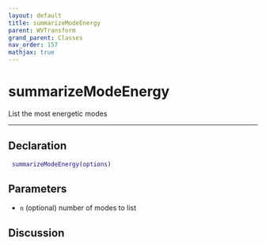 ```yaml
---
layout: default
title: summarizeModeEnergy
parent: WVTransform
grand_parent: Classes
nav_order: 157
mathjax: true
---
```


#  summarizeModeEnergy

List the most energetic modes


---

## Declaration
```matlab
 summarizeModeEnergy(options)
```
## Parameters
+ `n`  (optional) number of modes to list

## Discussion

      
